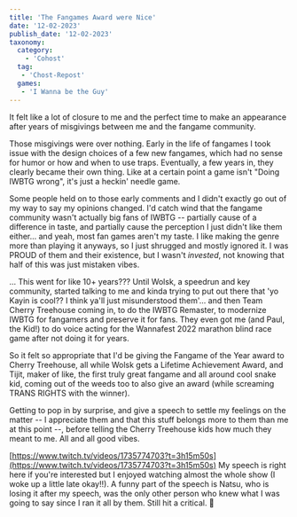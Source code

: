 ```yaml
---
title: 'The Fangames Award were Nice'
date: '12-02-2023'
publish_date: '12-02-2023'
taxonomy:
  category:
    - 'Cohost'
  tag:
   - 'Chost-Repost'
  games:
   - 'I Wanna be the Guy'
---
```


It felt like a lot of closure to me and the perfect time to make an appearance after years of misgivings between me and the fangame community.

Those misgivings were over nothing. Early in the life of fangames I took issue with the design choices of a few new fangames, which had no sense for humor or how and when to use traps. Eventually, a few years in, they clearly became their own thing. Like at a certain point a game isn't "Doing IWBTG wrong", it's just a heckin' needle game.

Some people held on to those early comments and I didn't exactly go out of my way to say my opinions changed. I'd catch wind that the fangame community wasn't actually big fans of IWBTG -- partially cause of a difference in taste, and partially cause the perception I just didn't like them either... and yeah, most fan games aren't my taste. I like making the genre more than playing it anyways, so I just shrugged and mostly ignored it. I was PROUD of them and their existence, but I wasn't *invested*, not knowing that half of this was just mistaken vibes.

... This went for like 10+ years??? Until Wolsk, a speedrun and key community, started talking to me and kinda trying to put out there that 'yo Kayin is cool?? I think ya'll just misunderstood them'... and then Team Cherry Treehouse coming in, to do the IWBTG Remaster, to modernize IWBTG for fangamers and preserve it for fans. They even got me (and Paul, the Kid!) to do voice acting for the Wannafest 2022 marathon blind race game after not doing it for years.

So it felt so appropriate that I'd be giving the Fangame of the Year award to Cherry Treehouse, all while Wolsk gets a Lifetime Achievement Award, and Tijit, maker of like, the first truly great fangame and all around cool snake kid, coming out of the weeds too to also give an award (while screaming TRANS RIGHTS with the winner).

Getting to pop in by surprise, and give a speech to settle my feelings on the matter -- I appreciate them and that this stuff belongs more to them than me at this point --, before telling the Cherry Treehouse kids how much they meant to me. All and all good vibes.

[https://www.twitch.tv/videos/1735774703?t=3h15m50s](https://www.twitch.tv/videos/1735774703?t=3h15m50s) My speech is right here if you're interested but I enjoyed watching almost the whole show (I woke up a little late okay!!). A funny part of the speech is Natsu, who is losing it after my speech, was the only other person who knew what I was going to say since I ran it all by them. Still hit a critical. 😤
